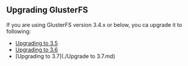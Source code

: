 Upgrading GlusterFS
-------------------

If you are using GlusterFS version 3.4.x or below, you ca upgrade it to following: 

-   [Upgrading to 3.5](./upgrade_to_3.5.md)
-   [Upgrading to 3.6](./upgrade_to_3.6.md)
-   [Upgrading to 3.7](./Upgrade to 3.7.md)